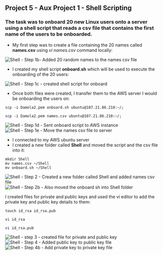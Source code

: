 ##  Project 5 - Aux Project 1 - Shell Scripting
###  The task was to onboard 20 new Linux users onto a server using a shell script that reads a csv file that contains the first name of the users to be onboarded.

* My first step was to create a file containing the 20 names called **names.csv** using *vi names.csv* command locally:

![Shell - Step 1b- Added 20 random names to the names csv file](https://user-images.githubusercontent.com/116941965/211257958-8a19a567-3133-4929-a10c-73ed9b26a5f8.PNG)

* I created my shell script **onboard.sh** which will be used to execute the onboarding of the 20 users:

![Shell - Step 1c - created shell script for onboard](https://user-images.githubusercontent.com/116941965/211258632-74a69fad-334b-4508-89fe-a293076072bc.PNG)

* Once both files were created, I transfer them to the AWS server I would be onboarding the users on:
```
scp -i Damola2.pem onboard.sh ubuntu@107.21.86.210:~/;
```
```
scp -i Damola2.pem names.csv ubuntu@107.21.86.210:~/;
```
![Shell - Step 1d - Sent onboard script to AWS instance](https://user-images.githubusercontent.com/116941965/211259305-9caa56fd-9229-4889-83f7-696c4229517d.PNG)
![Shell - Step 1e  - Move the names csv file to server](https://user-images.githubusercontent.com/116941965/211259394-5949fe4b-6032-491d-8655-a1bbd79e9a7f.PNG)

* I connected to my AWS ubuntu server
* I created a new folder called **Shell** and moved the script and the csv file into it:
```
mkdir Shell
mv names.csv ~/Shell
mv onboard.sh ~/Shell
```
![Shell - Step 2 - Created a new folder called Shell and added names csv file](https://user-images.githubusercontent.com/116941965/211260446-d64192f8-df7b-4812-87da-e09b364a801f.PNG)
![Shell - Step 2b - Also moved the onboard sh into Shell folder](https://user-images.githubusercontent.com/116941965/211260533-041fcab3-972b-41b3-8293-6b5169929145.PNG)

I created files for private and public keys and used the vi editor to add the private key and public key details to them:
```
touch id_rsa id_rsa.pub
```
```
vi id_rsa
```
```
vi id_rsa.pub
```
![Shell - step 3 - created file for private and public key](https://user-images.githubusercontent.com/116941965/211261104-6dc8f22a-88ad-4410-b24e-468bf7c8648b.PNG)
![Shell - Step 4 - Added public key to public key file](https://user-images.githubusercontent.com/116941965/211261152-afd7c4c5-6117-4807-b3ac-d09237ddb195.PNG)
![Shell - Step 4b - Add private key to private key file](https://user-images.githubusercontent.com/116941965/211261205-18ce9eb9-7020-4f14-aeba-3501bfcdd005.PNG)




